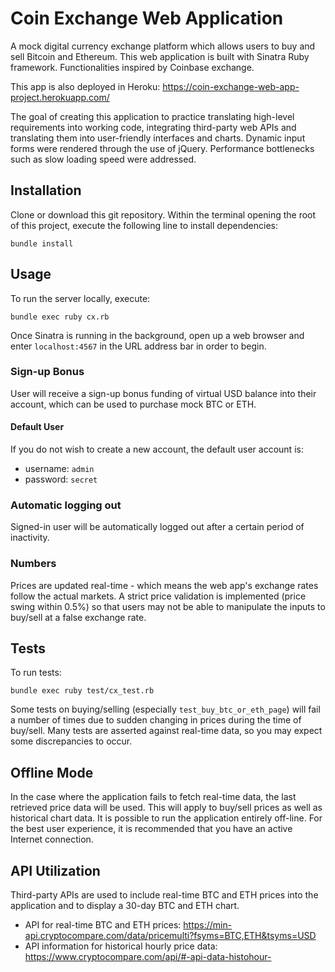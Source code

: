# Coin Exchange Web Application
A mock digital currency exchange platform which allows users to buy and sell Bitcoin and Ethereum. This web application is built with Sinatra Ruby framework. Functionalities inspired by Coinbase exchange.

This app is also deployed in Heroku: https://coin-exchange-web-app-project.herokuapp.com/

The goal of creating this application to practice translating high-level requirements into working code, integrating third-party web APIs and translating them into user-friendly interfaces and charts. Dynamic input forms were rendered through the use of jQuery.
Performance bottlenecks such as slow loading speed were addressed.

## Installation
Clone or download this git repository. Within the terminal opening the root of this project, execute the following line to install dependencies:

```
bundle install
```

## Usage
To run the server locally, execute:

```
bundle exec ruby cx.rb
```

Once Sinatra is running in the background, open up a web browser and enter `localhost:4567` in the URL address bar in order to begin.

### Sign-up Bonus
User will receive a sign-up bonus funding of virtual USD balance into their account, which can be used to purchase mock BTC or ETH.

#### Default User
If you do not wish to create a new account, the default user account is: 
- username: `admin`
- password: `secret`

### Automatic logging out
Signed-in user will be automatically logged out after a certain period of inactivity.

### Numbers
Prices are updated real-time - which means the web app's exchange rates follow the actual markets. A strict price validation is implemented (price swing within 0.5%) so that users may not be able to manipulate the inputs to buy/sell at a false exchange rate.

## Tests
To run tests:
```
bundle exec ruby test/cx_test.rb
```

Some tests on buying/selling (especially `test_buy_btc_or_eth_page`) will fail a number of times due to sudden changing in prices during the time of buy/sell. Many tests are asserted against real-time data, so you may expect some discrepancies to occur.

## Offline Mode
In the case where the application fails to fetch real-time data, the last retrieved price data will be used. This will apply to buy/sell prices as well as historical chart data.
It is possible to run the application entirely off-line. For the best user experience, it is recommended that you have an active Internet connection.

## API Utilization
Third-party APIs are used to include real-time BTC and ETH prices into the application and to display a 30-day BTC and ETH chart.
- API for real-time BTC and ETH prices: https://min-api.cryptocompare.com/data/pricemulti?fsyms=BTC,ETH&tsyms=USD
- API information for historical hourly price data: https://www.cryptocompare.com/api/#-api-data-histohour- 